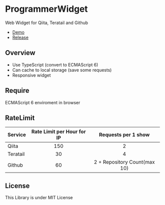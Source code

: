 # ProgrammerWidget
Web Widget for Qiita, Teratail and Github

- [Demo](https://meilcli.github.io/ProgrammerWidget/)
- [Release](https://github.com/MeilCli/ProgrammerWidget/releases)

## Overview

- Use TypeScript (convert to ECMAScript 6)
- Can cache to local storage (save some requests)
- Responsive widget

## Require
ECMAScript 6 enviroment in browser

## RateLimit

| Service | Rate Limit per Hour for IP | Requests per 1 show |
|:--|:--:|:--:|
|Qiita|150|2|
|Teratail|30|4|
|Github|60|2 + Repository Count(max 10)|

## License
This Library is under MIT License